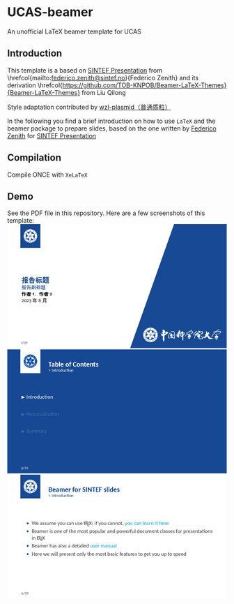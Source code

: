 # UCAS-beamer
An unofficial LaTeX beamer template for UCAS

## Introduction
This template is a based on [SINTEF Presentation](https://www.overleaf.com/latex/templates/sintef-presentation/jhbhdffczpnx) from \hrefcol{mailto:federico.zenith@sintef.no}{Federico Zenith} and its derivation \hrefcol{https://github.com/TOB-KNPOB/Beamer-LaTeX-Themes}{Beamer-LaTeX-Themes} from Liu Qilong

Style adaptation contributed by [wzl-plasmid（普通质粒）](https://github.com/wzl-plasmid)

In the following you find a brief introduction on how to use `LaTeX` and the beamer package to prepare slides, based on the one written by [Federico Zenith](mailto:federico.zenith@sintef.no) for [SINTEF Presentation](https://www.overleaf.com/latex/templates/sintef-presentation/jhbhdffczpnx)

## Compilation
Compile ONCE with `XeLaTeX`

## Demo
See the PDF file in this repository. Here are a few screenshots of this template:
![01](demo/01.jpg)
![03](demo/03.jpg)
![04](demo/04.jpg)